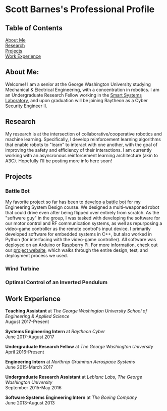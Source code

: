 # Scott Barnes's Professional Profile  

## Table of Contents
[About Me](#about-me)  
[Research](#research)  
[Projects](#projects)  
[Work Experience](#work-experience)  


## About Me:  
Welcome! I am a senior at the George Washington University studying Mechanical & Electrical Engineering, with a concentration in robotics. I am an Undergraduate Research Fellow working in the [Smart Systems Laboratory](https://www2.seas.gwu.edu/~amwick/), and upon graduation will be joining Raytheon as a Cyber Security Engineer II.

## Research
My research is at the intersection of collaborative/cooperative robotics and machine learning. Specifically, I develop reinforcement learning algorithms that enable robots to "learn" to interact with one another, with the goal of improving the safety and efficiency of their interactions. I am currently working with an asyncronous reinforcement learning architecture (akin to A3C). Hopefully I'll be posting more info here soon!

## Projects

### Battle Bot
My favorite project so far has been to [develop a battle bot](https://scottbarnesg.github.io/battle_bot/) for my Engineering System Design course. We designed a multi-weaponed robot that could drive even after being flipped over entirely from scratch. As the "software guy" in the group, I was tasked with developing the software for our motor control and RF communication systems, as well as repurposing a video-game controller as the remote control's input device. I primarily developed software for embedded systems in C++, but also worked in Python (for interfacing with the video-game controller). All software was deployed on an Arduino or Raspberry Pi. For more information, check out our [project website](https://scottbarnesg.github.io/battle_bot/), which walks through the entire design, test, and deployment process we used.

### Wind Turbine

### Optimal Control of an Inverted Pendulum



## Work Experience
**Teaching Assistant** at _The George Washington University School of Engineering & Applied Science_  
August 2017-Present  

**Systems Engineering Intern** at _Raytheon Cyber_  
June 2017-August 2017  

**Undergraduate Research Fellow** at _The George Washington University_  
April 2016-Present  

**Engineering Intern** at _Northrop Grumman Aerospace Systems_  
June 2015-March 2017  

**Undergraduate Research Assistant** at _Leblanc Labs, The George Washington University_  
September 2015-May 2016  

**Software Systems Engineering Intern** at _The Boeing Company_  
June 2013-August 2013
